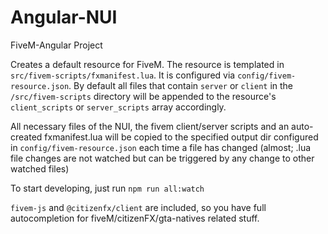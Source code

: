 # Angular-NUI
FiveM-Angular Project

Creates a default resource for FiveM.
The resource is templated in `src/fivem-scripts/fxmanifest.lua`.
It is configured via `config/fivem-resource.json`. By default all files that contain `server` or `client` in the `/src/fivem-scripts` directory will be appended to the resource's `client_scripts` or `server_scripts` array accordingly.

All necessary files of the NUI, the fivem client/server scripts and an auto-created fxmanifest.lua will be copied to the specified output dir configured in `config/fivem-resource.json` each time a file has changed (almost; .lua file changes are not watched but can be triggered by any change to other watched files)

To start developing, just run `npm run all:watch`

`fivem-js` and `@citizenfx/client` are included, so you have full autocompletion for fiveM/citizenFX/gta-natives related stuff.
